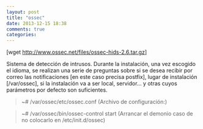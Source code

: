 ```yaml
---
layout: post
title: "ossec"
date: 2013-12-15 18:38
comments: true
categories: 
---
```

[wget http://www.ossec.net/files/ossec-hids-2.6.tar.gz]

Sistema de detección de intrusos. Durante la instalación, una vez escogido el idioma, se realizan una serie de preguntas sobre si se desea recibir por correo las notificaciones [en este caso precisa postfix], lugar de instalación [/var/ossec], si la instalación va a ser local, servidor... y otras cuyos parámetros por defecto son suficientes.

>~# /var/ossec/etc/ossec.conf (Archivo de configuración:)

>~# /var/ossec/bin/ossec-control start (Arrancar el demonio caso de no colocarlo en /etc/init.d/ossec)

